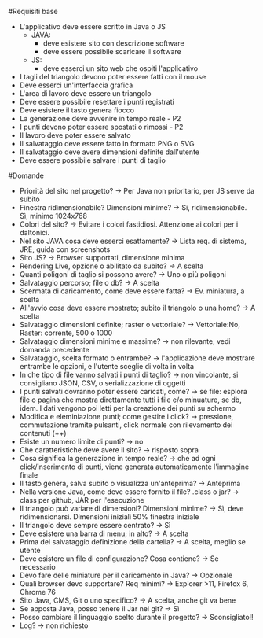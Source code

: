 #Requisiti base

- L'applicativo deve essere scritto in Java o JS
	- JAVA:
		- deve esistere sito con descrizione software
		- deve essere possibile scaricare il software
	- JS:
		- deve esserci un sito web che ospiti l'applicativo
- I tagli del triangolo devono poter essere fatti con il mouse
- Deve esserci un'interfaccia grafica
- L'area di lavoro deve essere un triangolo
- Deve essere possibile resettare i punti registrati
- Deve esistere il tasto genera fiocco
- La generazione deve avvenire in tempo reale - P2
- I punti devono poter essere spostati o rimossi - P2
- Il lavoro deve poter essere salvato
- Il salvataggio deve essere fatto in formato PNG o SVG
- Il salvataggio deve avere dimensioni definite dall'utente 
- Deve essere possibile salvare i punti di taglio



#Domande
- Priorità del sito nel progetto? -> Per Java non prioritario, per JS serve da subito
- Finestra ridimensionabile? Dimensioni minime? -> Si, ridimensionabile. Sì, minimo 1024x768
- Colori del sito? -> Evitare i colori fastidiosi. Attenzione ai colori per i daltonici.
- Nel sito JAVA cosa deve esserci esattamente? -> Lista req. di sistema, JRE, guida con screenshots
- Sito JS? -> Browser supportati, dimensione minima
- Rendering Live, opzione o abilitato da subito? -> A scelta
- Quanti poligoni di taglio si possono avere? -> Uno o più poligoni
- Salvataggio percorso; file o db? -> A scelta
- Scermata di caricamento, come deve essere fatta? -> Ev. miniatura, a scelta
- All'avvio cosa deve essere mostrato; subito il triangolo o una home? -> A scelta
- Salvataggio dimensioni definite; raster o vettoriale? -> Vettoriale:No, Raster: corrente, 500 o 1000
- Salvataggio dimensioni minime e massime? -> non rilevante, vedi domanda precedente
- Salvataggio, scelta formato o entrambe? -> l'applicazione deve mostrare entrambe le opzioni, e l'utente sceglie di volta in volta
- In che tipo di file vanno salvati i punti di taglio? -> non vincolante, si consigliano JSON, CSV, o serializzazione di oggetti
- I punti salvati dovranno poter essere caricati, come? -> se file: esplora file o pagina che mostra direttamente tutti i file e/o minuature, se db, idem. I dati vengono poi letti per la creazione dei punti su schermo
- Modifica e eleminiazione punti; come gestire i click? -> pressione, commutazione tramite pulsanti, click normale con rilevamento dei contenuti (++)
- Esiste un numero limite di punti? -> no
- Che caratteristiche deve avere il sito? -> risposto sopra
- Cosa significa la generazione in tempo reale? -> che ad ogni click/inserimento di punti, viene generata automaticamente l'immagine finale
- Il tasto genera, salva subito o visualizza un'anteprima? -> Anteprima
- Nella versione Java, come deve essere fornito il file? .class o jar? -> class per github, JAR per l'esecuzione
- Il triangolo può variare di dimensioni? Dimensioni minime? -> Sì, deve ridimensionarsi. Dimensioni iniziali 50% finestra iniziale
- Il triangolo deve sempre essere centrato? -> Sì
- Deve esistere una barra di menu; in alto? -> A scelta
- Prima del salvataggio definizione della cartella? -> A scelta, meglio se utente
- Deve esistere un file di configurazione? Cosa contiene? -> Se necessario
- Devo fare delle miniature per il caricamento in Java? -> Opzionale
- Quali browser devo supportare? Req minimi? -> Explorer >11, Firefox 6, Chrome 76
- Sito Java, CMS, Git o uno specifico? -> A scelta, anche git va bene
- Se apposta Java, posso tenere il Jar nel git? -> Sì
- Posso cambiare il linguaggio scelto durante il progetto? -> Sconsigliato!!
- Log? -> non richiesto